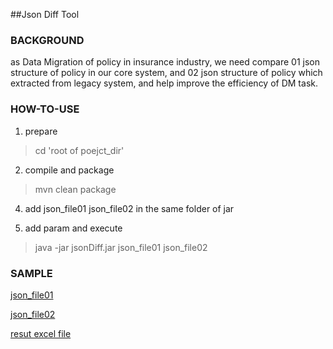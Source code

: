##Json Diff Tool

### BACKGROUND
as Data Migration of policy in insurance industry, we need compare 01 json structure of policy in our core system, and 02 json structure of policy which extracted from legacy system, and help improve the efficiency of DM task.


### HOW-TO-USE


1. prepare

> cd 'root of poejct_dir'

2. compile and package

> mvn clean package

4. add json_file01 json_file02 in the same folder of jar

5. add param and execute

> java -jar jsonDiff.jar json_file01 json_file02

### SAMPLE
[json_file01](/compare01.json)

[json_file02](/compare02.json)

[resut excel file ](/compare01.json_vs_compare02.json1489066399274.xlsx)